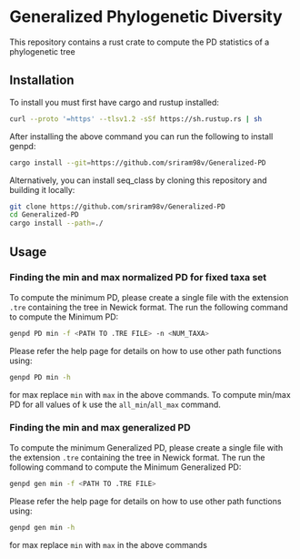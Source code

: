 # Generalized Phylogenetic Diversity
This repository contains a rust crate to compute the PD statistics of a phylogenetic tree

## Installation

To install you must first have cargo and rustup installed:
```bash
curl --proto '=https' --tlsv1.2 -sSf https://sh.rustup.rs | sh
```

After installing the above command you can run the following to install genpd:
```bash
cargo install --git=https://github.com/sriram98v/Generalized-PD
```

Alternatively, you can install seq_class by cloning this repository and building it locally:
```bash
git clone https://github.com/sriram98v/Generalized-PD
cd Generalized-PD
cargo install --path=./
```

## Usage
### Finding the min and max normalized PD for fixed taxa set
To compute the minimum PD, please create a single file with the extension ```.tre``` containing the tree in Newick format. The run the following command to compute the Minimum PD:
```bash
genpd PD min -f <PATH TO .TRE FILE> -n <NUM_TAXA>
```

Please refer the help page for details on how to use other path functions using:
```bash
genpd PD min -h
```

for max replace ```min``` with ```max``` in the above commands. To compute min/max PD for all values of k use the ```all_min```/```all_max``` command.

### Finding the min and max generalized PD
To compute the minimum Generalized PD, please create a single file with the extension ```.tre``` containing the tree in Newick format. The run the following command to compute the Minimum Generalized PD:
```bash
genpd gen min -f <PATH TO .TRE FILE>
```

Please refer the help page for details on how to use other path functions using:
```bash
genpd gen min -h
```

for max replace ```min``` with ```max``` in the above commands
